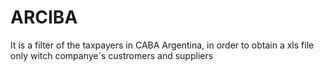 # ARCIBA
It is a filter of the taxpayers in CABA Argentina, in order to obtain a xls file only witch companye´s custromers and suppliers 

